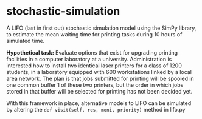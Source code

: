 # stochastic-simulation


A LIFO (last in first out) stochastic simulation model using the SimPy library, to estimate the mean waiting time for printing tasks during 10 hours of simulated time.

**Hypothetical task:** Evaluate options that exist for  upgrading  printing facilities in a computer laboratory at a university. Administration is interested how to install two identical laser printers for a class  of 1200 students, in a laboratory equipped with 600 workstations linked by a local area network.  The plan is that jobs submitted for printing will be spooled in one common buffer 1  of these two  printers, but the order in which jobs stored in that buffer will be selected for printing has not been decided yet. 

With this framework in place, alternative models to LIFO can be simulated by altering the `def visit(self, res, moni, priority)` method in lifo.py

